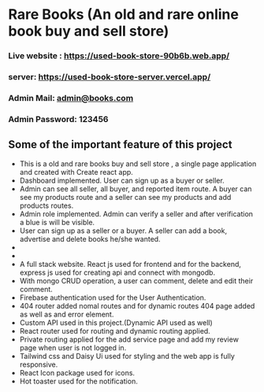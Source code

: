 # Rare Books (An old and rare online book buy and sell store)

### Live website : https://used-book-store-90b6b.web.app/
### server: https://used-book-store-server.vercel.app/

### Admin Mail: admin@books.com
### Admin Password: 123456

## Some of the important feature of this project

* This is a old and rare books buy and sell store , a single page application and created with Create react app.
* Dashboard implemented. User can sign up as a buyer or seller. 
* Admin can see all seller, all buyer, and reported item route. A buyer can see my products route and a seller can see my products and add products routes.
* Admin role implemented. Admin can verify a seller and after verification a blue is will be visible.
* User can sign up as a seller or a buyer. A seller can add a book, advertise and delete books he/she wanted.
* 
* 
* A full stack website. React js used for frontend and for the backend, express js used for creating  api and connect with mongodb.
* With mongo CRUD operation, a user can comment, delete and edit their comment. 
* Firebase authentication used for the User Authentication.
* 404 router added nomal routes and for dynamic routes 404 page added as well as and error element.
* Custom API used in this project.(Dynamic API used as well)
* React router used for routing and dynamic routing applied.
* Private routing applied for the add service page and add my review page when user is not logged in.
* Tailwind css and Daisy Ui used for styling and the web app is fully responsive.
* React Icon package used for icons.
* Hot toaster used for the notification.
